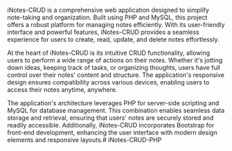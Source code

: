 iNotes-CRUD is a comprehensive web application designed to simplify note-taking and organization. Built using PHP and MySQL, this project offers a robust platform for managing notes efficiently. With its user-friendly interface and powerful features, iNotes-CRUD provides a seamless experience for users to create, read, update, and delete notes effortlessly.

At the heart of iNotes-CRUD is its intuitive CRUD functionality, allowing users to perform a wide range of actions on their notes. Whether it's jotting down ideas, keeping track of tasks, or organizing thoughts, users have full control over their notes' content and structure. The application's responsive design ensures compatibility across various devices, enabling users to access their notes anytime, anywhere.

The application's architecture leverages PHP for server-side scripting and MySQL for database management. This combination enables seamless data storage and retrieval, ensuring that users' notes are securely stored and readily accessible. Additionally, iNotes-CRUD incorporates Bootstrap for front-end development, enhancing the user interface with modern design elements and responsive layouts.# iNotes-CRUD-PHP
